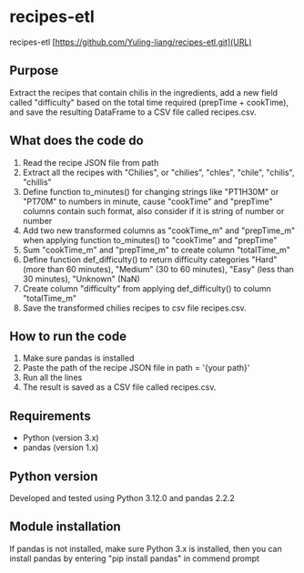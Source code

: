 # recipes-etl
recipes-etl
[https://github.com/Yuling-liang/recipes-etl.git](URL)

## Purpose
Extract the recipes that contain chilis in the ingredients, add a new field called "difficulty" based on the total time required (prepTime + cookTime), and save the resulting DataFrame to a CSV file called recipes.csv.

## What does the code do
1. Read the recipe JSON file from path
2. Extract all the recipes with "Chilies", or "chilies", "chles", "chile", "chilis", "chillis"
3. Define function to_minutes() for changing strings like "PT1H30M" or "PT70M" to numbers in minute, cause "cookTime" and "prepTime" columns contain such format, also consider if it is string of number or number
4. Add two new transformed columns as "cookTime_m" and "prepTime_m" when applying function to_minutes() to "cookTime" and "prepTime"
5. Sum "cookTime_m" and "prepTime_m" to create column "totalTime_m"
6. Define function def_difficulty() to return difficulty categories "Hard" (more than 60 minutes), "Medium" (30 to 60 minutes), "Easy" (less than 30 minutes), "Unknown" (NaN)
7. Create column "difficulty" from applying def_difficulty() to column "totalTime_m"
8. Save the transformed chilies recipes to csv file recipes.csv.

## How to run the code
1. Make sure pandas is installed
2. Paste the path of the recipe JSON file in path = '{your path}'
3. Run all the lines 
5. The result is saved as a CSV file called recipes.csv.

## Requirements
- Python (version 3.x)
- pandas (version 1.x)

## Python version
Developed and tested using Python 3.12.0 and pandas 2.2.2

## Module installation
If pandas is not installed, make sure Python 3.x is installed, then you can install pandas by entering "pip install pandas" in commend prompt
